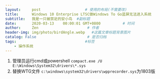 ```yaml
---
layout:     post                    # 使用的布局(不需要改)
title:      Windows 10 Enterprise LTSC做Windows To Go蓝屏无法进入系统       # 标题
subtitle:   我是一只被禁足的安小鸟  #副标题
date:       2020-03-13    00:00:01 GMT+0800          # 时间
author:     Zen                      # 作者
header-img: img/photo/birdAngle.webp   #这篇文章标题背景图片
catalog: False                       # 是否归档
tags:                               #标签
    - 操作系统
---
```

1. 管理员运行cmd或powershell
`compact.exe /U E:\Windows\System32\drivers\*.sys`
2. 替换WTG文件
`c:\windows\system32\drivers\wpprecorder.sys`为1803版
